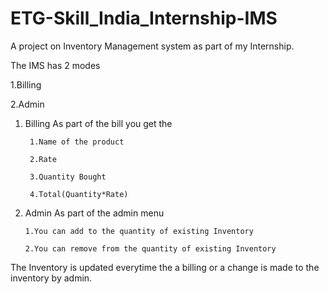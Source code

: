 # ETG-Skill_India_Internship-IMS

A project on Inventory Management system as part of my Internship.

The IMS has 2 modes

1.Billing

2.Admin

1. Billing
     As part of the bill you get the
     
     	1.Name of the product
     
     	2.Rate
     
     	3.Quantity Bought
     
     	4.Total(Quantity*Rate)
2. Admin
 	As part of the admin menu
	   
	   1.You can add to the quantity of existing Inventory
    	   
	   2.You can remove from the quantity of existing Inventory

The Inventory is updated everytime the a billing or a change is made to the inventory by admin.

